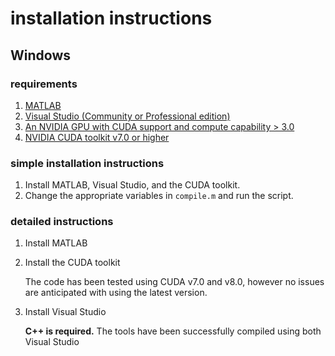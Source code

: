 # installation instructions

## Windows

### requirements
1. [MATLAB](https://www.mathworks.com/products/matlab.html)
2. [Visual Studio (Community or Professional edition)](https://visualstudio.microsoft.com/)
3. [An NVIDIA GPU with CUDA support and compute capability > 3.0](https://developer.nvidia.com/cuda-gpus)
4. [NVIDIA CUDA toolkit v7.0 or higher](https://developer.nvidia.com/cuda-toolkit)

### simple installation instructions
1. Install MATLAB, Visual Studio, and the CUDA toolkit.
2. Change the appropriate variables in `compile.m` and run the script.

### detailed instructions
1. Install MATLAB

2. Install the CUDA toolkit
   
   The code has been tested using CUDA v7.0 and v8.0, however no issues are anticipated with using the latest version.

3. Install Visual Studio
   
   **C++ is required.**
   The tools have been successfully compiled using both Visual Studio
